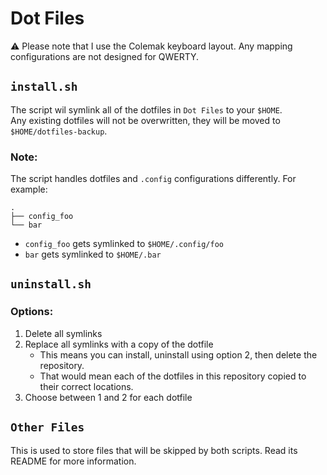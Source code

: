 # Dot Files

⚠️ Please note that I use the Colemak keyboard layout. Any mapping configurations are not designed for QWERTY.

## `install.sh`
The script wil symlink all of the dotfiles in `Dot Files` to your `$HOME`.\
Any existing dotfiles will not be overwritten, they will be moved to `$HOME/dotfiles-backup`.

### Note:
The script handles dotfiles and `.config` configurations differently. For example:
```
.
├── config_foo
└── bar
```
- `config_foo` gets symlinked to `$HOME/.config/foo`
- `bar` gets symlinked to `$HOME/.bar`

## `uninstall.sh`
### Options:
1. Delete all symlinks
2. Replace all symlinks with a copy of the dotfile
    - This means you can install, uninstall using option 2, then delete the repository.
    - That would mean each of the dotfiles in this repository copied to their correct locations.
3. Choose between 1 and 2 for each dotfile

## `Other Files`
This is used to store files that will be skipped by both scripts. Read its README for more information.
